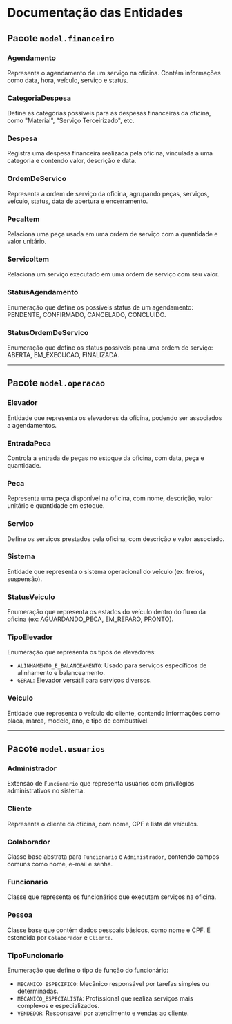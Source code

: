 # Documentação das Entidades

## Pacote `model.financeiro`

### Agendamento

Representa o agendamento de um serviço na oficina. Contém informações como data, hora, veículo, serviço e status.

### CategoriaDespesa

Define as categorias possíveis para as despesas financeiras da oficina, como "Material", "Serviço Terceirizado", etc.

### Despesa

Registra uma despesa financeira realizada pela oficina, vinculada a uma categoria e contendo valor, descrição e data.

### OrdemDeServico

Representa a ordem de serviço da oficina, agrupando peças, serviços, veículo, status, data de abertura e encerramento.

### PecaItem

Relaciona uma peça usada em uma ordem de serviço com a quantidade e valor unitário.

### ServicoItem

Relaciona um serviço executado em uma ordem de serviço com seu valor.

### StatusAgendamento

Enumeração que define os possíveis status de um agendamento: PENDENTE, CONFIRMADO, CANCELADO, CONCLUIDO.

### StatusOrdemDeServico

Enumeração que define os status possíveis para uma ordem de serviço: ABERTA, EM_EXECUCAO, FINALIZADA.

---

## Pacote `model.operacao`

### Elevador

Entidade que representa os elevadores da oficina, podendo ser associados a agendamentos.

### EntradaPeca

Controla a entrada de peças no estoque da oficina, com data, peça e quantidade.

### Peca

Representa uma peça disponível na oficina, com nome, descrição, valor unitário e quantidade em estoque.

### Servico

Define os serviços prestados pela oficina, com descrição e valor associado.

### Sistema

Entidade que representa o sistema operacional do veículo (ex: freios, suspensão).

### StatusVeiculo

Enumeração que representa os estados do veículo dentro do fluxo da oficina (ex: AGUARDANDO_PECA, EM_REPARO, PRONTO).

### TipoElevador

Enumeração que representa os tipos de elevadores:

- `ALINHAMENTO_E_BALANCEAMENTO`: Usado para serviços específicos de alinhamento e balanceamento.
- `GERAL`: Elevador versátil para serviços diversos.

### Veiculo

Entidade que representa o veículo do cliente, contendo informações como placa, marca, modelo, ano, e tipo de combustível.

---

## Pacote `model.usuarios`

### Administrador

Extensão de `Funcionario` que representa usuários com privilégios administrativos no sistema.

### Cliente

Representa o cliente da oficina, com nome, CPF e lista de veículos.

### Colaborador

Classe base abstrata para `Funcionario` e `Administrador`, contendo campos comuns como nome, e-mail e senha.

### Funcionario

Classe que representa os funcionários que executam serviços na oficina.

### Pessoa

Classe base que contém dados pessoais básicos, como nome e CPF. É estendida por `Colaborador` e `Cliente`.

### TipoFuncionario

Enumeração que define o tipo de função do funcionário:

- `MECANICO_ESPECIFICO`: Mecânico responsável por tarefas simples ou determinadas.
- `MECANICO_ESPECIALISTA`: Profissional que realiza serviços mais complexos e especializados.
- `VENDEDOR`: Responsável por atendimento e vendas ao cliente.
